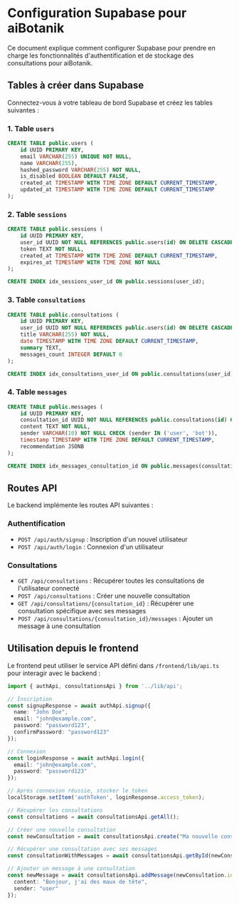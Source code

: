 # Configuration Supabase pour aiBotanik

Ce document explique comment configurer Supabase pour prendre en charge les fonctionnalités d'authentification et de stockage des consultations pour aiBotanik.

## Tables à créer dans Supabase

Connectez-vous à votre tableau de bord Supabase et créez les tables suivantes :

### 1. Table `users`

```sql
CREATE TABLE public.users (
    id UUID PRIMARY KEY,
    email VARCHAR(255) UNIQUE NOT NULL,
    name VARCHAR(255),
    hashed_password VARCHAR(255) NOT NULL,
    is_disabled BOOLEAN DEFAULT FALSE,
    created_at TIMESTAMP WITH TIME ZONE DEFAULT CURRENT_TIMESTAMP,
    updated_at TIMESTAMP WITH TIME ZONE DEFAULT CURRENT_TIMESTAMP
);
```

### 2. Table `sessions`

```sql
CREATE TABLE public.sessions (
    id UUID PRIMARY KEY,
    user_id UUID NOT NULL REFERENCES public.users(id) ON DELETE CASCADE,
    token TEXT NOT NULL,
    created_at TIMESTAMP WITH TIME ZONE DEFAULT CURRENT_TIMESTAMP,
    expires_at TIMESTAMP WITH TIME ZONE NOT NULL
);

CREATE INDEX idx_sessions_user_id ON public.sessions(user_id);
```

### 3. Table `consultations`

```sql
CREATE TABLE public.consultations (
    id UUID PRIMARY KEY,
    user_id UUID NOT NULL REFERENCES public.users(id) ON DELETE CASCADE,
    title VARCHAR(255) NOT NULL,
    date TIMESTAMP WITH TIME ZONE DEFAULT CURRENT_TIMESTAMP,
    summary TEXT,
    messages_count INTEGER DEFAULT 0
);

CREATE INDEX idx_consultations_user_id ON public.consultations(user_id);
```

### 4. Table `messages`

```sql
CREATE TABLE public.messages (
    id UUID PRIMARY KEY,
    consultation_id UUID NOT NULL REFERENCES public.consultations(id) ON DELETE CASCADE,
    content TEXT NOT NULL,
    sender VARCHAR(10) NOT NULL CHECK (sender IN ('user', 'bot')),
    timestamp TIMESTAMP WITH TIME ZONE DEFAULT CURRENT_TIMESTAMP,
    recommendation JSONB
);

CREATE INDEX idx_messages_consultation_id ON public.messages(consultation_id);
```

## Routes API

Le backend implémente les routes API suivantes :

### Authentification

- `POST /api/auth/signup` : Inscription d'un nouvel utilisateur
- `POST /api/auth/login` : Connexion d'un utilisateur

### Consultations

- `GET /api/consultations` : Récupérer toutes les consultations de l'utilisateur connecté
- `POST /api/consultations` : Créer une nouvelle consultation
- `GET /api/consultations/{consultation_id}` : Récupérer une consultation spécifique avec ses messages
- `POST /api/consultations/{consultation_id}/messages` : Ajouter un message à une consultation

## Utilisation depuis le frontend

Le frontend peut utiliser le service API défini dans `/frontend/lib/api.ts` pour interagir avec le backend :

```typescript
import { authApi, consultationsApi } from '../lib/api';

// Inscription
const signupResponse = await authApi.signup({
  name: "John Doe",
  email: "john@example.com",
  password: "password123",
  confirmPassword: "password123"
});

// Connexion
const loginResponse = await authApi.login({
  email: "john@example.com",
  password: "password123"
});

// Après connexion réussie, stocker le token
localStorage.setItem('authToken', loginResponse.access_token);

// Récupérer les consultations
const consultations = await consultationsApi.getAll();

// Créer une nouvelle consultation
const newConsultation = await consultationsApi.create("Ma nouvelle consultation");

// Récupérer une consultation avec ses messages
const consultationWithMessages = await consultationsApi.getById(newConsultation.id);

// Ajouter un message à une consultation
const newMessage = await consultationsApi.addMessage(newConsultation.id, {
  content: "Bonjour, j'ai des maux de tête",
  sender: "user"
});
```
